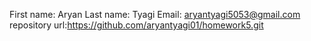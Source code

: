 First name: Aryan 
Last name: Tyagi 
Email: aryantyagi5053@gmail.com repository url:https://github.com/aryantyagi01/homework5.git
